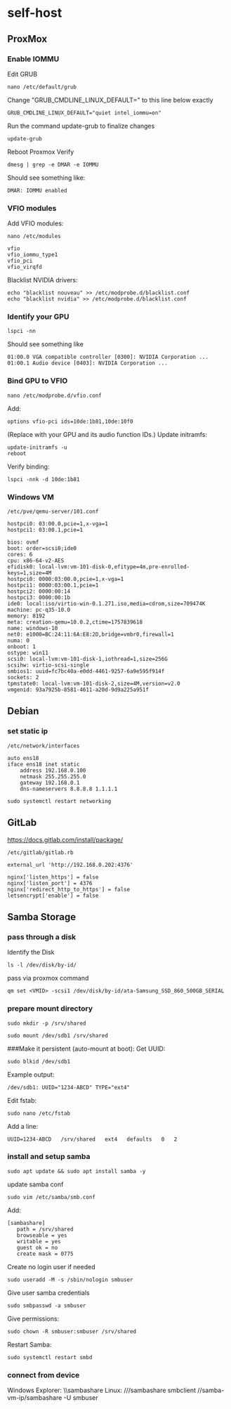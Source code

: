 # self-host

## ProxMox
### Enable IOMMU
Edit GRUB
```
nano /etc/default/grub
```
Change "GRUB_CMDLINE_LINUX_DEFAULT=" to this line below exactly

```
GRUB_CMDLINE_LINUX_DEFAULT="quiet intel_iommu=on"
```
Run the command update-grub to finalize changes
```
update-grub
```
Reboot Proxmox
Verify
```
dmesg | grep -e DMAR -e IOMMU
```
Should see something like:
```
DMAR: IOMMU enabled
```

### VFIO modules
Add VFIO modules:
```
nano /etc/modules
```
```
vfio
vfio_iommu_type1
vfio_pci
vfio_virqfd
```
Blacklist NVIDIA drivers:
```
echo "blacklist nouveau" >> /etc/modprobe.d/blacklist.conf
echo "blacklist nvidia" >> /etc/modprobe.d/blacklist.conf
```

### Identify your GPU
```
lspci -nn
```
Should see something like
```
01:00.0 VGA compatible controller [0300]: NVIDIA Corporation ...
01:00.1 Audio device [0403]: NVIDIA Corporation ...
```

### Bind GPU to VFIO
```
nano /etc/modprobe.d/vfio.conf
```
Add:
```
options vfio-pci ids=10de:1b81,10de:10f0
```
(Replace with your GPU and its audio function IDs.)
Update initramfs:
```
update-initramfs -u
reboot
```
Verify binding:
```
lspci -nnk -d 10de:1b81
```

### Windows VM
```
/etc/pve/qemu-server/101.conf
```
```
hostpci0: 03:00.0,pcie=1,x-vga=1
hostpci1: 03:00.1,pcie=1
```
```
bios: ovmf
boot: order=scsi0;ide0
cores: 6
cpu: x86-64-v2-AES
efidisk0: local-lvm:vm-101-disk-0,efitype=4m,pre-enrolled-keys=1,size=4M
hostpci0: 0000:03:00.0,pcie=1,x-vga=1
hostpci1: 0000:03:00.1,pcie=1
hostpci2: 0000:00:14
hostpci3: 0000:00:1b
ide0: local:iso/virtio-win-0.1.271.iso,media=cdrom,size=709474K
machine: pc-q35-10.0
memory: 8192
meta: creation-qemu=10.0.2,ctime=1757839618
name: windows-10
net0: e1000=BC:24:11:6A:E8:2D,bridge=vmbr0,firewall=1
numa: 0
onboot: 1
ostype: win11
scsi0: local-lvm:vm-101-disk-1,iothread=1,size=256G
scsihw: virtio-scsi-single
smbios1: uuid=fc7bc40a-e0dd-4461-9257-6a9e595f914f
sockets: 2
tpmstate0: local-lvm:vm-101-disk-2,size=4M,version=v2.0
vmgenid: 93a7925b-8581-4611-a20d-9d9a225a951f
```

## Debian
### set static ip
```
/etc/network/interfaces
```
```
auto ens18
iface ens18 inet static
    address 192.168.0.100
    netmask 255.255.255.0
    gateway 192.168.0.1
    dns-nameservers 8.8.8.8 1.1.1.1
```
```
sudo systemctl restart networking
```


## GitLab

https://docs.gitlab.com/install/package/

```
/etc/gitlab/gitlab.rb
```
```
external_url 'http://192.168.0.202:4376'

nginx['listen_https'] = false
nginx['listen_port'] = 4376
nginx['redirect_http_to_https'] = false
letsencrypt['enable'] = false
```


## Samba Storage
### pass through a disk
Identify the Disk
```
ls -l /dev/disk/by-id/
```
pass via proxmox command
```
qm set <VMID> -scsi1 /dev/disk/by-id/ata-Samsung_SSD_860_500GB_SERIAL
```

### prepare mount directory
```
sudo mkdir -p /srv/shared
```
```
sudo mount /dev/sdb1 /srv/shared
```

###Make it persistent (auto-mount at boot):
Get UUID:
```
sudo blkid /dev/sdb1
```
Example output:
```
/dev/sdb1: UUID="1234-ABCD" TYPE="ext4"
```
Edit fstab:
```
sudo nano /etc/fstab
```
Add a line:
```
UUID=1234-ABCD   /srv/shared   ext4   defaults   0   2
```

### install and setup samba
```
sudo apt update && sudo apt install samba -y
```
update samba conf
```
sudo vim /etc/samba/smb.conf
```
Add:
```
[sambashare]
   path = /srv/shared
   browseable = yes
   writable = yes
   guest ok = no
   create mask = 0775
```
Create no login user if needed
```
sudo useradd -M -s /sbin/nologin smbuser
```
Give user samba credentials
```
sudo smbpasswd -a smbuser
```
Give permissions:
```
sudo chown -R smbuser:smbuser /srv/shared
```
Restart Samba:
```
sudo systemctl restart smbd
```

### connect from device
Windows Explorer:
\\<samba-vm-ip>\sambashare
Linux:
//<samba-vm-ip>/sambashare
smbclient //samba-vm-ip/sambashare -U smbuser
